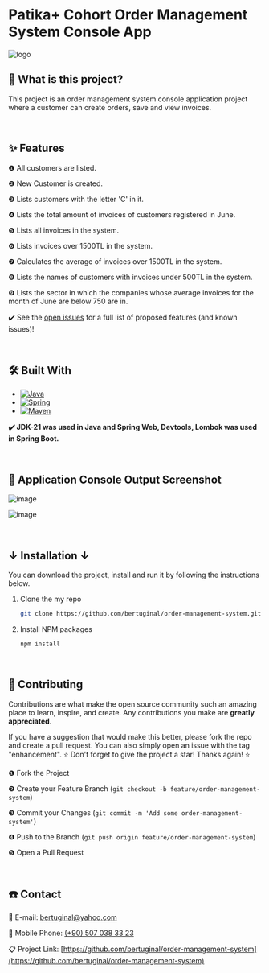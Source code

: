 <!-- ABOUT THE PROJECT -->
<h1>Patika+ Cohort Order Management System Console App</h1>

![logo](https://github.com/bertuginal/Weather-API/assets/73167951/114fcc84-e7f9-42b6-8721-043993cc8fe0)


## 🔎 What is this project?
This project is an order management system console application project where a customer can create orders, save and view invoices.

&nbsp; 

<!-- FEATURES -->
## ✨ Features

❶ All customers are listed.
  
❷ New Customer is created.

❸ Lists customers with the letter 'C' in it.
  
❹ Lists the total amount of invoices of customers registered in June.

❺ Lists all invoices in the system.

❻ Lists invoices over 1500TL in the system.

❼ Calculates the average of invoices over 1500TL in the system.

❽ Lists the names of customers with invoices under 500TL in the system.

❾ Lists the sector in which the companies whose average invoices for the month of June are below 750 are in.

✔️ See the [open issues](https://github.com/bertuginal/order-management-system/issues) for a full list of proposed features (and known issues)!

&nbsp; 

<!-- BUILT -->
## 🛠️ Built With

* [![Java][Java-logo]][Java-url]
* [![Spring][Spring-logo]][Spring-url]
* [![Maven][Maven-logo]][Maven-url]

<b> ✔️ JDK-21 was used in Java and Spring Web, Devtools, Lombok was used in Spring Boot. </b>

&nbsp; 

<!-- SCREENSHOT -->
## 📸 Application Console Output Screenshot

![image](https://github.com/bertuginal/order-management-system/assets/73167951/7c1d5786-fb27-4098-a94c-f571f9b8fed1)

![image](https://github.com/bertuginal/order-management-system/assets/73167951/08bb5a3c-3132-4505-9fe0-55f4ebfcafe7)

&nbsp; 

<!-- INSTALLATION -->
## ↓ Installation ↓

You can download the project, install and run it by following the instructions below.

1. Clone the my repo
   ```sh
   git clone https://github.com/bertuginal/order-management-system.git
   ```
2. Install NPM packages
   ```sh
   npm install
   ```
   
&nbsp; 

<!-- CONTRIBUTING -->
## 🌱 Contributing

Contributions are what make the open source community such an amazing place to learn, inspire, and create. Any contributions you make are **greatly appreciated**.

If you have a suggestion that would make this better, please fork the repo and create a pull request. You can also simply open an issue with the tag "enhancement".
⭐ Don't forget to give the project a star! Thanks again! ⭐

❶ Fork the Project

❷ Create your Feature Branch (`git checkout -b feature/order-management-system`)

❸  Commit your Changes (`git commit -m 'Add some order-management-system'`)

❹  Push to the Branch (`git push origin feature/order-management-system`)

❺ Open a Pull Request
   

&nbsp; 

<!-- CONTACT -->
## ☎️ Contact

📧 E-mail: [bertuginal@yahoo.com](mailto:bertuginal@yahoo.com)

📱 Mobile Phone: [(+90) 507 038 33 23](mailto:+905070383323)

📋 Project Link: [https://github.com/bertuginal/order-management-system](https://github.com/bertuginal/order-management-system)




<!-- MARKDOWN LINKS & IMAGES -->
<!-- https://www.markdownguide.org/basic-syntax/#reference-style-links -->
[contributors-shield]: https://img.shields.io/github/contributors/othneildrew/Best-README-Template.svg?style=for-the-badge
[contributors-url]: https://github.com/othneildrew/Best-README-Template/graphs/contributors
[forks-shield]: https://img.shields.io/github/forks/othneildrew/Best-README-Template.svg?style=for-the-badge
[forks-url]: https://github.com/othneildrew/Best-README-Template/network/members
[stars-shield]: https://img.shields.io/github/stars/othneildrew/Best-README-Template.svg?style=for-the-badge
[stars-url]: https://github.com/othneildrew/Best-README-Template/stargazers
[issues-shield]: https://img.shields.io/github/issues/othneildrew/Best-README-Template.svg?style=for-the-badge
[issues-url]: https://github.com/othneildrew/Best-README-Template/issues
[license-shield]: https://img.shields.io/github/license/othneildrew/Best-README-Template.svg?style=for-the-badge
[license-url]: https://github.com/othneildrew/Best-README-Template/blob/master/LICENSE.txt
[linkedin-shield]: https://img.shields.io/badge/-LinkedIn-black.svg?style=for-the-badge&logo=linkedin&colorB=555
[linkedin-url]: https://linkedin.com/in/othneildrew
[product-screenshot]: images/screenshot.png

[Java-logo]: https://img.shields.io/badge/java-000000?style=for-the-badge&logo=spring&logoColor=white
[Java-url]: https://www.java.com/tr/
[Spring-logo]: https://img.shields.io/badge/Spring_Boot-DD0031?style=for-the-badge&logo=springboot&logoColor=white
[Spring-url]: https://spring.io/
[Maven-logo]: https://img.shields.io/badge/maven-0769AD?style=for-the-badge&logo=jquery&logoColor=white
[Maven-url]: https://maven.apache.org
[Rest-logo]: https://img.shields.io/badge/Rest_Template-563D7C?style=for-the-badge&logo=rest&logoColor=white
[Rest-url]: https://img.shields.io/badge/Rest_Template-563D7C?style=for-the-badge&logo=rest&logoColor=white

[React.js]: https://img.shields.io/badge/React-20232A?style=for-the-badge&logo=react&logoColor=61DAFB
[React-url]: https://reactjs.org/
[Vue.js]: https://img.shields.io/badge/Vue.js-35495E?style=for-the-badge&logo=vuedotjs&logoColor=4FC08D
[Vue-url]: https://vuejs.org/
[Angular.io]: https://img.shields.io/badge/Angular-DD0031?style=for-the-badge&logo=angular&logoColor=white
[Angular-url]: https://angular.io/
[Svelte.dev]: https://img.shields.io/badge/Svelte-4A4A55?style=for-the-badge&logo=svelte&logoColor=FF3E00
[Svelte-url]: https://svelte.dev/
[Laravel.com]: https://img.shields.io/badge/Laravel-FF2D20?style=for-the-badge&logo=laravel&logoColor=white
[Laravel-url]: https://laravel.com
[Bootstrap.com]: https://img.shields.io/badge/Bootstrap-563D7C?style=for-the-badge&logo=bootstrap&logoColor=white
[Bootstrap-url]: https://getbootstrap.com
[JQuery.com]: https://img.shields.io/badge/jQuery-0769AD?style=for-the-badge&logo=jquery&logoColor=white
[JQuery-url]: https://jquery.com 

